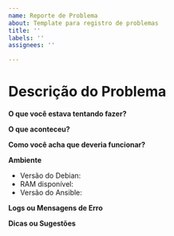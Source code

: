 ```yaml
---
name: Reporte de Problema
about: Template para registro de problemas
title: ''
labels: ''
assignees: ''

---
```


# Descrição do Problema

**O que você estava tentando fazer?**
<!-- Explique o que você queria fazer quando encontrou o problema -->

**O que aconteceu?**
<!-- Descreva o problema que você encontrou -->

**Como você acha que deveria funcionar?**
<!-- Compartilhe sua visão de como deveria funcionar -->

**Ambiente**
- Versão do Debian: 
- RAM disponível:
- Versão do Ansible:

**Logs ou Mensagens de Erro**
<!-- Se tiver logs ou mensagens de erro, cole aqui -->

**Dicas ou Sugestões**
<!-- Se você já tentou algumas soluções ou tem ideias, compartilhe aqui -->

